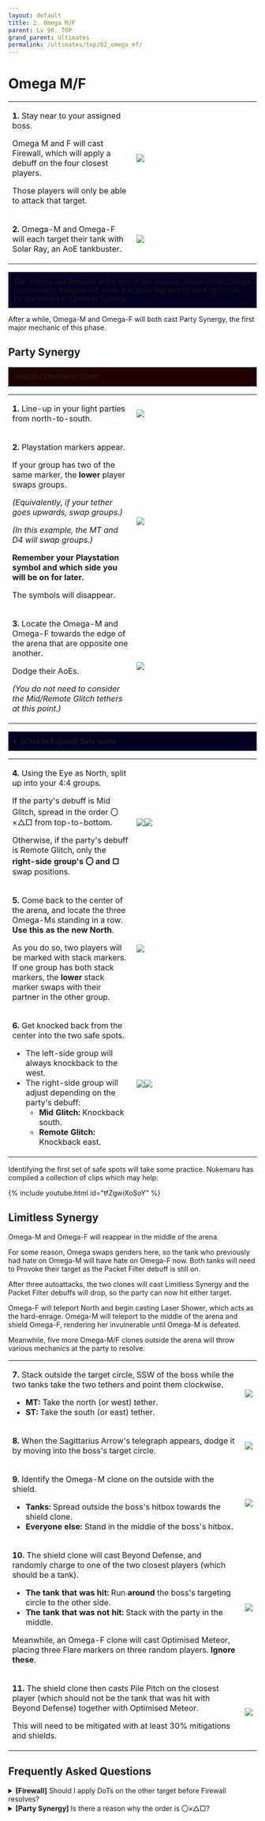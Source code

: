 ```yaml
---
layout: default
title: 2. Omega M/F
parent: Lv 90. TOP
grand_parent: Ultimates
permalink: /ultimates/top/02_omega_mf/
---
```


# Omega M/F

<table>
  <tr>
    <td width="50%"><p><b>1.</b> Stay near to your assigned boss.</p><p>Omega M and F will cast Firewall, which will apply a debuff on the four closest players.</p><p>Those players will only be able to attack that target.</p></td>
    <td><img src="../images/02_omega_mf/omega_mf_01.jpg"></td>
  </tr>
  <tr>
    <td><p><b>2.</b> Omega-M and Omega-F will each target their tank with Solar Ray, an AoE tankbuster.</p></td>
    <td><img src="../images/02_omega_mf/omega_mf_02.jpg"></td>
  </tr>
</table>

<div style="background-color: #002 ; padding: 10px; border: 1px solid;">
<b>Tip:</b> If tanks use Rampart at the end of the previous phase (when Omega jumps away), Rampart will cover this Solar Ray and be back up in time for the tethers in Limitless Synergy.</div>

After a while, Omega-M and Omega-F will both cast Party Synergy, the first major mechanic of this phase.

## Party Synergy

<div style="background-color: #200 ; padding: 10px; border: 1px solid;">
<b>UNDER CONSTRUCTION!</b>
</div>

<table>
  <tr>
    <td width="50%"><p><b>1.</b> Line-up in your light parties from north-to-south.</p></td>
    <td><img src="../images/02_omega_mf/party_synergy_01.jpg"></td>
  </tr>
  <tr>
    <td><p><b>2.</b> Playstation markers appear.</p><p>If your group has two of the same marker, the <b>lower</b> player swaps groups.</p><p><em>(Equivalently, if your tether goes upwards, swap groups.)</em></p><p><em>(In this example, the MT and D4 will swap groups.)</em></p><p><b>Remember your Playstation symbol and which side you will be on for later.</b></p><p>The symbols will disappear.</p></td>
    <td><img src="../images/02_omega_mf/party_synergy_02.jpg"></td>
  </tr>
  <tr>
    <td><p><b>3.</b> Locate the Omega-M and Omega-F towards the edge of the arena that are opposite one another.</p><p>Dodge their AoEs.</p><p><em>(You do not need to consider the Mid/Remote Glitch tethers at this point.)</em></p></td>
    <td><img src="../images/02_omega_mf/party_synergy_03.jpg"></td>
  </tr>
</table>

<div style="background-color: #002 ; padding: 10px; border: 1px solid;">
<details markdown=block>
<summary><b>[Click to Expand] Safe spots</b></summary>
<table>
  <tr>
    <td width="50%">
      <p><b>M Sword, F Blade-legs:</b></p>
      <img src="../images/02_omega_mf/party_synergy_03d.jpg">
    </td>
    <td>
      <p><b>M Sword, F Spear:</b></p>
      <img src="../images/02_omega_mf/party_synergy_03c.jpg">
    </td>
  </tr>
  <tr>
    <td>
      <p><b>M Shield, F Blade-legs:</b></p>
      <img src="../images/02_omega_mf/party_synergy_03a.jpg">
    </td>
    <td>
      <p><b>M Shield, F Spear:</b></p>
      <img src="../images/02_omega_mf/party_synergy_03b.jpg">
    </td>
  </tr>
</table>
</details>
</div>

<table>
  <tr>
    <td width="50%"><p><b>4.</b> Using the Eye as North, split up into your 4:4 groups.</p><p>If the party's debuff is Mid Glitch, spread in the order 〇×△□ from top-to-bottom.</p><p>Otherwise, if the party's debuff is Remote Glitch, only the <b>right-side group's 〇 and □</b> swap positions.</p></td>
    <td><img src="../images/02_omega_mf/party_synergy_04a.jpg"><img src="../images/02_omega_mf/party_synergy_04b.jpg"></td>
  </tr>
  <tr>
    <td><p><b>5.</b> Come back to the center of the arena, and locate the three Omega-Ms standing in a row. <b>Use this as the new North</b>.</p><p>As you do so, two players will be marked with stack markers. If one group has both stack markers, the <b>lower</b> stack marker swaps with their partner in the other group.</p></td>
    <td><img src="../images/02_omega_mf/party_synergy_05.jpg"></td>
  </tr>
  <tr>
    <td><p><b>6.</b> Get knocked back from the center into the two safe spots.</p>
    <ul>
      <li>The left-side group will always knockback to the west.</li>
      <li>The right-side group will adjust depending on the party's debuff:
        <ul>
          <li><b>Mid Glitch:</b> Knockback south.</li>
          <li><b>Remote Glitch:</b> Knockback east.</li>
        </ul>
      </li>
    </ul></td>
    <td><img src="../images/02_omega_mf/party_synergy_06a.jpg"><img src="../images/02_omega_mf/party_synergy_06b.jpg"></td>
  </tr>
</table>

Identifying the first set of safe spots will take some practice. Nukemaru has compiled a collection of clips which may help:

{% include youtube.html id="tfZgwiXoSoY" %}

## Limitless Synergy

Omega-M and Omega-F will reappear in the middle of the arena.

For some reason, Omega swaps genders here, so the tank who previously had hate on Omega-M will have hate on Omega-F now. Both tanks will need to Provoke their target as the Packet Filter debuff is still on.

After three autoattacks, the two clones will cast Limitless Synergy and the Packet Filter debuffs will drop, so the party can now hit either target.

Omega-F will teleport North and begin casting Laser Shower, which acts as the hard-enrage. Omega-M will teleport to the middle of the arena and shield Omega-F, rendering her invulnerable until Omega-M is defeated.

Meanwhile, five more Omega-M/F clones outside the arena will throw various mechanics at the party to resolve.

<table>
  <tr>
    <td><p><b>7.</b> Stack outside the target circle, SSW of the boss while the two tanks take the two tethers and point them clockwise.</p><ul><li><b>MT:</b> Take the north (or west) tether.</li><li><b>ST:</b> Take the south (or east) tether.</li></ul></td>
    <td><img src="../images/02_omega_mf/limitless_synergy_01.jpg"></td>
  </tr>
  <tr>
    <td><p><b>8.</b> When the Sagittarius Arrow's telegraph appears, dodge it by moving into the boss's target circle.</p></td>
    <td><img src="../images/02_omega_mf/limitless_synergy_02.jpg"></td>
  </tr>
  <tr>
    <td><p><b>9.</b> Identify the Omega-M clone on the outside with the shield.</p><ul><li><b>Tanks:</b> Spread outside the boss's hitbox towards the shield clone.</li><li><b>Everyone else:</b> Stand in the middle of the boss's hitbox.</li></ul></td>
    <td><img src="../images/02_omega_mf/limitless_synergy_03.jpg"></td>
  </tr>
  <tr>
    <td><p><b>10.</b> The shield clone will cast Beyond Defense, and randomly charge to one of the two closest players (which should be a tank).</p><ul><li><b>The tank that was hit:</b> Run <b>around</b> the boss's targeting circle to the other side.</li><li><b>The tank that was not hit:</b> Stack with the party in the middle.</li></ul><p>Meanwhile, an Omega-F clone will cast Optimised Meteor, placing three Flare markers on three random players. <b>Ignore these</b>.</p></td>
    <td><img src="../images/02_omega_mf/limitless_synergy_04.jpg"></td>
  </tr>
  <tr>
    <td><p><b>11.</b> The shield clone then casts Pile Pitch on the closest player (which should not be the tank that was hit with Beyond Defense) together with Optimised Meteor.</p><p>This will need to be mitigated with at least 30% mitigations and shields.</p></td>
    <td><img src="../images/02_omega_mf/limitless_synergy_05.jpg"></td>
  </tr>
</table>

## Frequently Asked Questions

<details markdown=block>
<summary><b>[Firewall]</b> Should I apply DoTs on the other target before Firewall resolves?</summary>
<table>
  <tr><td><p>No. The Firewall effectively only lets you damage either Omega-M <em>or</em> Omega-F, but not both (even certain abilities like Reprisal are blocked).</p><p>If you apply a DoT on the other target before Firewall resolves, it will technically tick, but deals 0 damage.</p></td></tr>
</table>
</details>
<details markdown=block>
<summary><b>[Party Synergy]</b> Is there a reason why the order is 〇×△□?</summary>
<table>
  <tr><td><p>The four shapes are lined up in order of the number of lines used to draw the shape.</p><ul><li>〇 has 1 line.</li><li>× has 2 lines.</li><li>△ has 3 lines.</li><li>□ has 4 lines.</li></ul></td></tr>
</table>
</details>